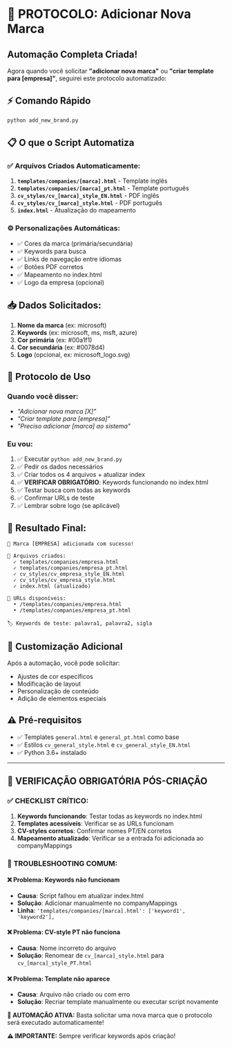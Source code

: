 # 🚀 PROTOCOLO: Adicionar Nova Marca

## Automação Completa Criada!

Agora quando você solicitar **"adicionar nova marca"** ou **"criar template para [empresa]"**, seguirei este protocolo automatizado:

## ⚡ Comando Rápido
```bash
python add_new_brand.py
```

## 📋 O que o Script Automatiza

### ✅ Arquivos Criados Automaticamente:
1. **`templates/companies/[marca].html`** - Template inglês
2. **`templates/companies/[marca]_pt.html`** - Template português  
3. **`cv_styles/cv_[marca]_style_EN.html`** - PDF inglês
4. **`cv_styles/cv_[marca]_style.html`** - PDF português
5. **`index.html`** - Atualização do mapeamento

### ⚙️ Personalizações Automáticas:
- ✅ Cores da marca (primária/secundária)
- ✅ Keywords para busca
- ✅ Links de navegação entre idiomas
- ✅ Botões PDF corretos
- ✅ Mapeamento no index.html
- ✅ Logo da empresa (opcional)

## 📥 Dados Solicitados:
1. **Nome da marca** (ex: microsoft)
2. **Keywords** (ex: microsoft, ms, msft, azure)
3. **Cor primária** (ex: #00a1f1)
4. **Cor secundária** (ex: #0078d4)
5. **Logo** (opcional, ex: microsoft_logo.svg)

## 🎯 Protocolo de Uso

### Quando você disser:
- *"Adicionar nova marca [X]"*
- *"Criar template para [empresa]"*
- *"Preciso adicionar [marca] ao sistema"*

### Eu vou:
1. ✅ Executar `python add_new_brand.py`
2. ✅ Pedir os dados necessários
3. ✅ Criar todos os 4 arquivos + atualizar index
4. ✅ **VERIFICAR OBRIGATÓRIO**: Keywords funcionando no index.html
5. ✅ Testar busca com todas as keywords
6. ✅ Confirmar URLs de teste
7. ✅ Lembrar sobre logo (se aplicável)

## 🔄 Resultado Final:
```
🎉 Marca [EMPRESA] adicionada com sucesso!

📄 Arquivos criados:
  ✓ templates/companies/empresa.html
  ✓ templates/companies/empresa_pt.html  
  ✓ cv_styles/cv_empresa_style_EN.html
  ✓ cv_styles/cv_empresa_style.html
  ✓ index.html (atualizado)

🔗 URLs disponíveis:
  • /templates/companies/empresa.html
  • /templates/companies/empresa_pt.html

🏷️ Keywords de teste: palavra1, palavra2, sigla
```

## 🎨 Customização Adicional

Após a automação, você pode solicitar:
- Ajustes de cor específicos
- Modificação de layout
- Personalização de conteúdo
- Adição de elementos especiais

## ⚠️ Pré-requisitos
- ✅ Templates `general.html` e `general_pt.html` como base
- ✅ Estilos `cv_general_style.html` e `cv_general_style_EN.html`
- ✅ Python 3.6+ instalado

---

## 🚨 VERIFICAÇÃO OBRIGATÓRIA PÓS-CRIAÇÃO

### ✅ **CHECKLIST CRÍTICO:**
1. **Keywords funcionando**: Testar todas as keywords no index.html
2. **Templates acessíveis**: Verificar se as URLs funcionam
3. **CV-styles corretos**: Confirmar nomes PT/EN corretos
4. **Mapeamento atualizado**: Verificar se a entrada foi adicionada ao companyMappings

### 🔧 **TROUBLESHOOTING COMUM:**

#### ❌ **Problema**: Keywords não funcionam
- **Causa**: Script falhou em atualizar index.html
- **Solução**: Adicionar manualmente no companyMappings
- **Linha**: `'templates/companies/[marca].html': ['keyword1', 'keyword2'],`

#### ❌ **Problema**: CV-style PT não funciona  
- **Causa**: Nome incorreto do arquivo
- **Solução**: Renomear de `cv_[marca]_style.html` para `cv_[marca]_style_PT.html`

#### ❌ **Problema**: Template não aparece
- **Causa**: Arquivo não criado ou com erro
- **Solução**: Recriar template manualmente ou executar script novamente

**🤖 AUTOMAÇÃO ATIVA:** Basta solicitar uma nova marca que o protocolo será executado automaticamente!

**⚠️ IMPORTANTE:** Sempre verificar keywords após criação!